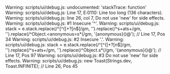 Warning: scripts/ui/debug.js: undocumented: 'stackTrace: function'
Warning: scripts/ui/debug.js: Line 17, E:0110: Line too long (136 characters).
Warning: scripts/ui/debug.js: line 26, col 7, Do not use 'new' for side effects.
Warning: scripts/ui/debug.js:  #1 Insecure '^'.
Warning: scripts/ui/debug.js:     stack = e.stack.replace(/^[^(]+?[n$]/gm, '').replace(/^s+ats+/gm, '').replace(/^Object.<anonymous>s*(/gm, '{anonymous}()@'); // Line 17, Pos 34
Warning: scripts/ui/debug.js:  #2 Insecure '.'.
Warning: scripts/ui/debug.js:     stack = e.stack.replace(/^[^(]+?[n$]/gm, '').replace(/^s+ats+/gm, '').replace(/^Object.<anonymous>s*(/gm, '{anonymous}()@'); // Line 17, Pos 97
Warning: scripts/ui/debug.js:  #3 Do not use 'new' for side effects.
Warning: scripts/ui/debug.js:     new Toast(Strings.dev, Toast.INFINITE); // Line 26, Pos 45
